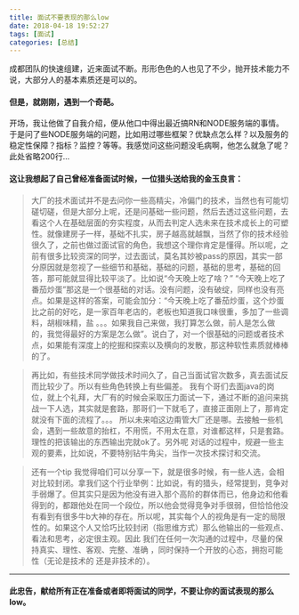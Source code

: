 ```yaml
---
title: 面试不要表现的那么low
date: 2018-04-18 19:52:27
tags: [面试]
categories: [总结]
---
```


成都团队的快速组建，近来面试不断。形形色色的人也见了不少，抛开技术能力不说，大部分人的基本素质还是可以的。

#### 但是，就刚刚，遇到一个奇葩。

开场，我让他做了自我介绍，便从他口中得出最近搞RN和NODE服务端的事情。于是问了些NODE服务端的问题，比如用过哪些框架？优缺点怎么样？以及服务的稳定性保障？指标？监控？等等。我感觉问这些问题没毛病啊，他怎么就急了呢？ 此处省略200行...

#### 这让我想起了自己曾经准备面试时候，一位猎头送给我的金玉良言：

> 大厂的技术面试并不是去问你一些高精尖，冷偏门的技术，当然也有可能切磋切磋，但是大部分上呢，还是问基础一些问题，然后去透过这些问题，去看这个人在基础层面的夯实程度，从而去判定人选未来在技术成长上的可塑性。就像建房子一样，基础不扎实，房子越高就越飘，当然了你的技术经验很久了，之前也做过面试官的角色，我想这个理你肯定是懂得。所以呢，之前有很多比较资深的同学，过去面试，莫名其妙被pass的原因，其实一部分原因就是忽视了一些细节和基础，基础的问题，基础的思考，基础的回答，那可能就显得比较平淡了。比如说“今天晚上吃了啥？” “今天晚上吃了番茄炒蛋”那这是一个很基础的对话。没有问题，没有破绽，同样也没有亮点。如果是这样的答案，可能会加分：“今天晚上吃了番茄炒蛋，这个炒蛋比之前的好吃，是一家百年老店的，老板也知道我口味很重，多加了一些调料，胡椒味精，盐 。。。如果我自己来做，我打算怎么做，前人是怎么做的，我觉得最好的方案是怎么做”。说白了，对一个很基础的问题或者技术点，如果能有深度上的挖掘和探索以及横向的发散，那这种软性素质就棒棒的了。



> 再比如，有些技术同学做技术时间久了，自己当面试官次数多，真去面试反而比较少了。所以有些角色转换上有些偏差。 我有个哥们去面java的岗位，就上个礼拜，大厂有的时候会采取压力面试一下，通过不断的追问来挑战一下人选，其实就是套路，那哥们一下就毛了，直接正面刚上了，那肯定就没有下面的流程了。。。 所以未来咱这边甭管大厂还是哪。去接触一些机会，遇到一些故意的抬杠，不用慌，不用太在意，对谁都这样，只是套路。理性的把该输出的东西输出完就ok了。另外呢 对话的过程中，规避一些主观的要素，比如说，不要特别钻牛角尖，当作一次技术探讨和交流。



> 还有一个tip 我觉得咱们可以分享一下，就是很多时候，有一些人选，会相对比较封闭。拿我们这个行业举例：比如说，有的猎头，经常提到，竞争对手弱爆了。但其实只是因为他没有进入那个高阶的群体而已，他身边和他看得到的，都跟他处在同一个段位，所以他会觉得竞争对手很弱，但恰恰他没有看到有很多牛b大神的存在。所以呢，其实每个人的视角是有一定的局限性的。如果这个人又恰巧比较封闭（指思维方式）那么他输出的一些观点、看法和思考，必定很主观。因此 我们在任何一次沟通的过程中，尽量的保持真实、理性、客观、完整、准确 ，同时保持一个开放的心态，拥抱可能性（无论是技术的 还是非技术的）。

----------
#### 此忠告，献给所有正在准备或者即将面试的同学，不要让你的面试表现的那么low。